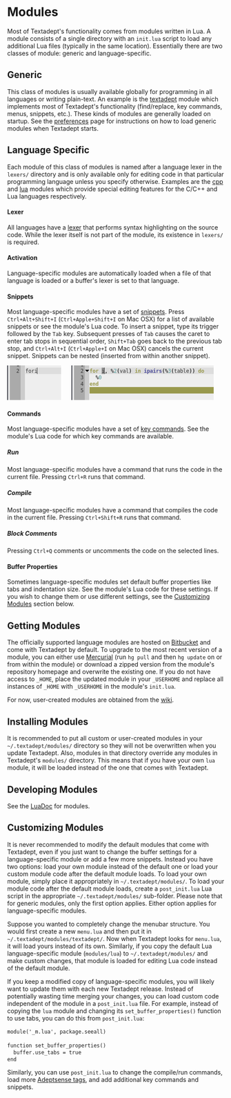 # Modules

Most of Textadept's functionality comes from modules written in Lua. A module
consists of a single directory with an `init.lua` script to load any additional
Lua files (typically in the same location). Essentially there are two classes of
module: generic and language-specific.

## Generic

This class of modules is usually available globally for programming in all
languages or writing plain-text. An example is the
[textadept](../modules/_m.textadept.html) module which implements most of
Textadept's functionality (find/replace, key commands, menus, snippets, etc.).
These kinds of modules are generally loaded on startup. See the
[preferences](9_Preferences.html#user_init) page for instructions on how to load
generic modules when Textadept starts.

## Language Specific

Each module of this class of modules is named after a language lexer in the
`lexers/` directory and is only available only for editing code in that
particular programming language unless you specify otherwise. Examples are the
[cpp](../modules/_m.cpp.html) and [lua](../modules/_m.lua.html) modules which
provide special editing features for the C/C++ and Lua languages respectively.

#### Lexer

All languages have a [lexer](../modules/lexer.html) that performs syntax
highlighting on the source code. While the lexer itself is not part of the
module, its existence in `lexers/` is required.

#### Activation

Language-specific modules are automatically loaded when a file of that language
is loaded or a buffer's lexer is set to that language.

#### Snippets

Most language-specific modules have a set of
[snippets](../modules/_m.textadept.snippets.html). Press `Ctrl+Alt+Shift+I`
(`Ctrl+Apple+Shift+I` on Mac OSX) for a list of available snippets or see the
module's Lua code. To insert a snippet, type its trigger followed by the `Tab`
key. Subsequent presses of `Tab` causes the caret to enter tab stops in
sequential order, `Shift+Tab` goes back to the previous tab stop, and
`Ctrl+Alt+I` (`Ctrl+Apple+I` on Mac OSX) cancels the current snippet. Snippets
can be nested (inserted from within another snippet).

![Snippet](images/snippet.png)
&nbsp;&nbsp;&nbsp;&nbsp;
![Snippet Expanded](images/snippet2.png)

#### Commands

Most language-specific modules have a set of [key
commands](../modules/_m.textadept.keys.html). See the module's Lua code for
which key commands are available.

##### Run

Most language-specific modules have a command that runs the code in the current
file. Pressing `Ctrl+R` runs that command.

##### Compile

Most language-specific modules have a command that compiles the code in the
current file. Pressing `Ctrl+Shift+R` runs that command.

##### Block Comments

Pressing `Ctrl+Q` comments or uncomments the code on the selected lines.

#### Buffer Properties

Sometimes language-specific modules set default buffer properties like tabs and
indentation size. See the module's Lua code for these settings. If you wish to
change them or use different settings, see the
[Customizing Modules](#customizing_modules) section below.

## Getting Modules

The officially supported language modules are hosted on
[Bitbucket](https://bitbucket.org/mitchell) and come with Textadept by default.
To upgrade to the most recent version of a module, you can either use
[Mercurial](http://mercurial.selenic.com) (run `hg pull` and then `hg update` on
or from within the module) or download a zipped version from the module's
repository homepage and overwrite the existing one. If you do not have access to
`_HOME`, place the updated module in your `_USERHOME` and replace all instances
of `_HOME` with `_USERHOME` in the module's `init.lua`.

For now, user-created modules are obtained from the
[wiki](http://caladbolg.net/textadeptwiki).

## Installing Modules

It is recommended to put all custom or user-created modules in your
`~/.textadept/modules/` directory so they will not be overwritten when you
update Textadept. Also, modules in that directory override any modules in
Textadept's  `modules/` directory. This means that if you have your own `lua`
module, it will be loaded instead of the one that comes with Textadept.

## Developing Modules

See the [LuaDoc](../modules/_m.html) for modules.

## Customizing Modules

It is never recommended to modify the default modules that come with Textadept,
even if you just want to change the buffer settings for a language-specific
module or add a few more snippets. Instead you have two options: load your own
module instead of the default one or load your custom module code after the
default module loads. To load your own module, simply place it appropriately in
`~/.textadept/modules/`. To load your module code after the default module
loads, create a `post_init.lua` Lua script in the appropriate
`~/.textadept/modules/` sub-folder. Please note that for generic modules, only
the first option applies. Either option applies for language-specific modules.

Suppose you wanted to completely change the menubar structure. You would first
create a new `menu.lua` and then put it in `~/.textadept/modules/textadept/`.
Now when Textadept looks for `menu.lua`, it will load yours instead of its own.
Similarly, if you copy the default Lua language-specific module (`modules/lua`)
to `~/.textadept/modules/` and make custom changes, that module is loaded for
editing Lua code instead of the default module.

If you keep a modified copy of language-specific modules, you will likely want
to update them with each new Textadept release. Instead of potentially wasting
time merging your changes, you can load custom code independent of the module in
a `post_init.lua` file. For example, instead of copying the `lua` module and
changing its `set_buffer_properties()` function to use tabs, you can do this
from `post_init.lua`:

    module('_m.lua', package.seeall)

    function set_buffer_properties()
      buffer.use_tabs = true
    end

Similarly, you can use `post_init.lua` to change the compile/run commands, load
more [Adeptsense tags](../modules/_m.textadept.adeptsense.html#load_ctags), and
add additional key commands and snippets.
